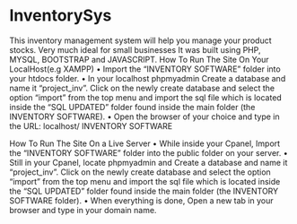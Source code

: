 # InventorySys
This inventory management system will help you manage your product stocks. Very much ideal for small businesses It was built using PHP, MYSQL, BOOTSTRAP and JAVASCRIPT.
How To Run The Site On Your LocalHost(e.g XAMPP)
•	Import the “INVENTORY SOFTWARE” folder into your htdocs folder.
•	In your localhost phpmyadmin Create a database and name it “project_inv”. Click on the newly create database and select the option “import” from the top menu and import the sql file which is located inside the “SQL UPDATED” folder found inside the main folder (the INVENTORY SOFTWARE).
•	Open the browser of your choice and type in the URL: localhost/ INVENTORY SOFTWARE

How To Run The Site On a Live Server 
•	While inside your Cpanel, Import the “INVENTORY SOFTWARE” folder into the public folder on your server.
•	Still in your Cpanel, locate phpmyadmin and Create a database and name it “project_inv”. Click on the newly create database and select the option “import” from the top menu and import the sql file which is located inside the “SQL UPDATED” folder found inside the main folder (the INVENTORY SOFTWARE folder).
•	When everything is done, Open a new tab in your browser  and type in your domain name. 
